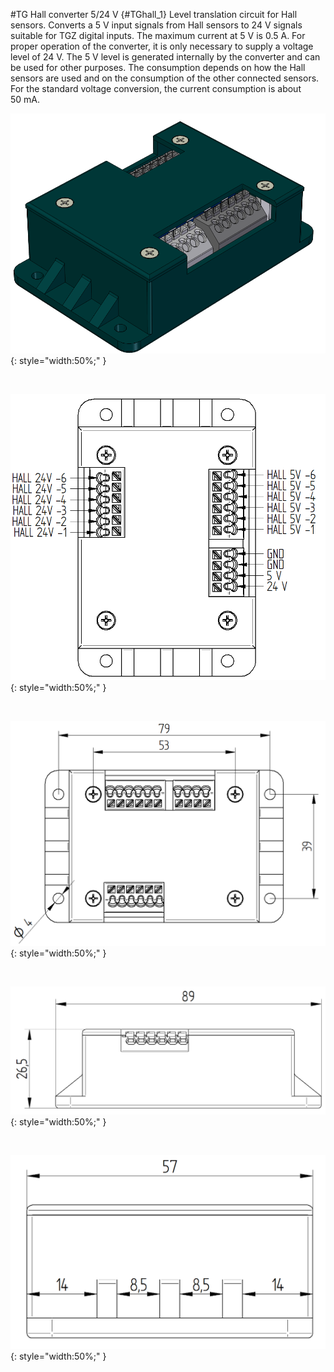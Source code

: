 #TG Hall converter 5/24 V {#TGhall_1}
Level translation circuit for Hall sensors.
Converts a 5&nbsp;V input signals from Hall sensors to 24&nbsp;V signals suitable for TGZ digital inputs.
The maximum current at 5&nbsp;V is 0.5&nbsp;A.
For proper operation of the converter, it is only necessary to supply a voltage level of 24&nbsp;V.
The 5&nbsp;V level is generated internally by the converter and can be used for other purposes.
The consumption depends on how the Hall sensors are used and on the consumption of the other connected sensors.
For the standard voltage conversion, the current consumption is about 50&nbsp;mA.

![3D view](../img/3Dview.png){: style="width:50%;" }

<br>

![Top view](../img/TopSignals.png){: style="width:50%;" }

<br>

![Top dimensions](../img/TopDimm.png){: style="width:50%;" }

<br>

![Side dimensions](../img/SideDimm1.png){: style="width:50%;" }

<br>

![Side dimensions](../img/SideDimm2.png){: style="width:50%;" }




